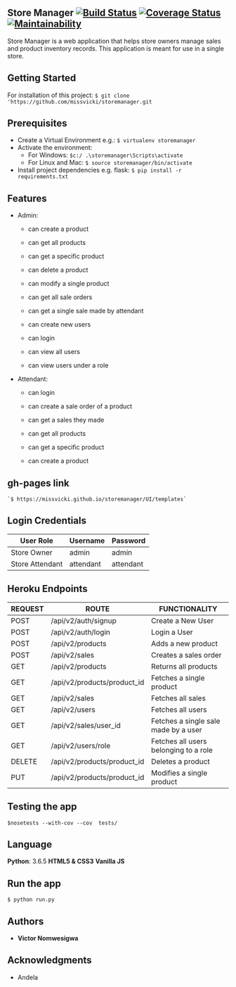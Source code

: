 ## Store Manager [![Build Status](https://travis-ci.org/missvicki/storemanager.svg?branch=ch-edit-UI-161913543)](https://travis-ci.org/missvicki/storemanager) [![Coverage Status](https://coveralls.io/repos/github/missvicki/storemanager/badge.svg?branch=ch-edit-UI-161913543)](https://coveralls.io/github/missvicki/storemanager?branch=ch-edit-UI-161913543) [![Maintainability](https://api.codeclimate.com/v1/badges/5ede6e059132e2e43860/maintainability)](https://codeclimate.com/github/missvicki/storemanager/maintainability)

Store Manager is a web application that helps store owners manage sales and product inventory records. This application is meant for use in a single store.    

## Getting Started

For installation of this project:  `$ git clone 'https://github.com/missvicki/storemanager.git`

## Prerequisites

* Create a Virtual Environment e.g.: `$ virtualenv storemanager`
* Activate the environment: 
    * For Windows: `$c:/ .\storemanager\Scripts\activate`
    * For Linux and Mac: `$ source storemanager/bin/activate`
* Install project dependencies e.g. flask: `$ pip install -r requirements.txt`

## Features

* Admin: 
    * can create a product
    * can get all products
    * can get a specific product 
    * can delete a product
    * can modify a single product

    * can get all sale orders
    * can get a single sale made by attendant

    * can create new users
    * can login
    * can view all users
    * can view users under a role


* Attendant:
    * can login

    * can create a sale order of a product
    * can get a sales they made

    * can get all products 
    * can get a specific product
    * can create a product

## gh-pages link 
    
    `$ https://missvicki.github.io/storemanager/UI/templates`

## Login Credentials

| User Role | Username | Password |
| ----------- | -------- | --------- |
| Store Owner | admin | admin |
| Store Attendant | attendant | attendant |

## Heroku Endpoints

| REQUEST | ROUTE | FUNCTIONALITY |
| ------- | ----- | ------------- |
| POST | /api/v2/auth/signup |Create a New User|
| POST | /api/v2/auth/login |Login a User|
| POST | /api/v2/products | Adds a new product |
| POST | /api/v2/sales | Creates a sales order |
| GET | /api/v2/products | Returns all products|
| GET | /api/v2/products/product_id | Fetches a single product |
| GET | /api/v2/sales | Fetches all sales |
| GET | /api/v2/users | Fetches all users |
| GET | /api/v2/sales/user_id | Fetches a single sale made by a user |
| GET | /api/v2/users/role | Fetches all users belonging to a role |
| DELETE | /api/v2/products/product_id | Deletes a product |
| PUT | /api/v2/products/product_id | Modifies a single product |

## Testing the app

`$nosetests --with-cov --cov  tests/`
  
## Language

**Python**: 3.6.5
**HTML5 & CSS3**
**Vanilla JS**

## Run the app

`$ python run.py`

## Authors

* **Victor Nomwesigwa**

## Acknowledgments

* Andela
